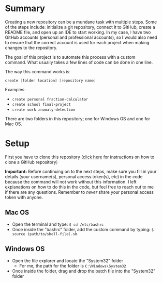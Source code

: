 # Summary
Creating a new repository can be a mundane task with multiple steps. Some of the steps include: initialize a git repository, connect it to GitHub, create a README file, and open up an IDE to start working. In my case, I have two GitHub accounts (personal and professional accounts), so I would also need to ensure that the correct account is used for each project when making changes to the repository.

The goal of this project is to automate this process with a custom command. What usually takes a few lines of code can be done in one line.

The way this command works is:

`create [folder location] [repository name]`

Examples:
- `create personal fraction-calculator`
- `create school final-project`
- `create work anomaly-detection`

There are two folders in this repository; one for Windows OS and one for Mac OS.

# Setup
First you have to clone this repository ([click here](https://docs.github.com/en/repositories/creating-and-managing-repositories/cloning-a-repository) for instructions on how to clone a GitHub repository)

**Important:** Before continuing on to the next steps, make sure you fill in your details (your username(s), personal access token(s), etc) in the code because the command will not work without this information. I left explanations on how to do this in the code, but feel free to reach out to me if there are any questions. Remember to *never* share your personal access token with anyone.
## Mac OS
- Open the terminal and type: `$ cd /etc/bashrc`
- Once inside the "bashrc" folder, add the custom command by typing: `$ source (path/to/shell-file).sh`

## Windows OS
- Open the file explorer and locate the "System32" folder
  - For me, the path for the folder is `C:\Windows\System32`
- Once inside the folder, drag and drop the batch file into the "System32" folder
